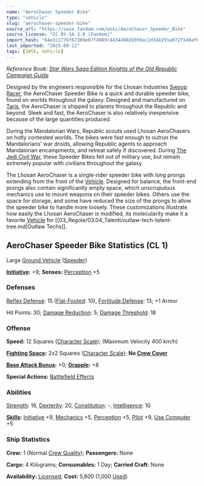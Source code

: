 ```yaml
---
name: "AeroChaser Speeder Bike"
type: "vehicle"
slug: "aerochaser-speeder-bike"
source_url: "https://swse.fandom.com/wiki/AeroChaser_Speeder_Bike"
source_license: "CC BY-SA 3.0 (Fandom)"
import_hash: "64e1c1776f67389e07f4989c44344902b950ac2d34b291a072f146af63ae9fea"
last_imported: "2025-09-12"
tags: [SWSE, Vehicle]
---
```

*Reference Book: [Star Wars Saga Edition Knights of the Old Republic Campaign Guide](https://swse.fandom.com/wiki/Star_Wars_Saga_Edition_Knights_of_the_Old_Republic_Campaign_Guide)*

Designed by the engineers responsible for the Lhosan Industries [Swoop Racer](https://swse.fandom.com/wiki/Swoop_Racer), the AeroChaser Speeder Bike is a quick and durable speeder bike, found on worlds throughout the galaxy. Designed and manufactured on [Taris](https://swse.fandom.com/wiki/Taris), the AeroChaser is shipped to planets throughout the Republic and beyond. Sleek and fast, the AeroChaser is also relatively inexpensive because of the large quantities produced.

During the Mandalorian Wars, Republic scouts used Lhosan AeroChasers on hotly contested worlds. The bikes were fast enough to outrun the Mandalorians' war droids, allowing Republic agents to approach Mandalorian encampments, and retreat safely if discovered. During [The Jedi Civil War](https://swse.fandom.com/wiki/The_Jedi_Civil_War), these Speeder Bikes fell out of military use, but remain extremely popular with civilians throughout the galaxy.

The Lhosan AeroChaser is a single-rider speeder bike with long prongs extending from the front of the [Vehicle](https://swse.fandom.com/wiki/Vehicle). Designed for balance, the front-end prongs also contain significantly empty space, which unscrupulous mechanics use to mount weapons on their speeder bikes. Others use the space for storage, and some have reduced the size of the prongs to allow the speeder bike to handle more loosely. These customizations illustrate how easily the Lhosan AeroChaser is modified, its molecularity make it a favorite [Vehicle](https://swse.fandom.com/wiki/Vehicle) for [[03_Regole/03.04_Talenti/outlaw-tech-talent-tree.md|Outlaw Techs]].
## AeroChaser Speeder Bike Statistics (CL 1)
Large [Ground Vehicle](https://swse.fandom.com/wiki/Ground_Vehicle) ([Speeder](https://swse.fandom.com/wiki/Speeder))

**[Initiative](https://swse.fandom.com/wiki/Initiative):** +9; **Senses:** [Perception](https://swse.fandom.com/wiki/Perception) +5
### Defenses
[Reflex Defense](https://swse.fandom.com/wiki/Reflex_Defense_(Vehicles)): 15 ([Flat-Footed](https://swse.fandom.com/wiki/Flat-Footed): 10), [Fortitude Defense](https://swse.fandom.com/wiki/Fortitude_Defense_(Vehicles)): 13; +1 Armor

Hit Points: 30; [Damage Reduction](https://swse.fandom.com/wiki/Damage_Reduction): 5; [Damage Threshold](https://swse.fandom.com/wiki/Damage_Threshold_(Vehicles)): 18
### Offense
**Speed:** 12 Squares ([Character Scale](https://swse.fandom.com/wiki/Character_Scale)); (Maximum Velocity 400 km/h)

**[Fighting Space](https://swse.fandom.com/wiki/Fighting_Space):** 2x2 Squares ([Character Scale](https://swse.fandom.com/wiki/Character_Scale)); **No [Crew Cover](https://swse.fandom.com/wiki/Crew_Cover)**

**[Base Attack Bonus](https://swse.fandom.com/wiki/Base_Attack_Bonus):** +0; **[Grapple](https://swse.fandom.com/wiki/Grapple):** +8

**Special Actions:** [Battlefield Effects](https://swse.fandom.com/wiki/Battlefield_Effects)
### Abilities
[Strength](https://swse.fandom.com/wiki/Strength): 16, [Dexterity](https://swse.fandom.com/wiki/Dexterity): 20, [Constitution](https://swse.fandom.com/wiki/Constitution): -, [Intelligence](https://swse.fandom.com/wiki/Intelligence): 10

**[Skills](https://swse.fandom.com/wiki/Skills):** [Initiative](https://swse.fandom.com/wiki/Initiative) +9, [Mechanics](https://swse.fandom.com/wiki/Mechanics) +5, [Perception](https://swse.fandom.com/wiki/Perception) +5, [Pilot](https://swse.fandom.com/wiki/Pilot) +9, [Use Computer](https://swse.fandom.com/wiki/Use_Computer) +5
### Ship Statistics
**Crew:** 1 (Normal [Crew Quality](https://swse.fandom.com/wiki/Crew_Quality)); **Passengers:** None

**Cargo:** 4 Kilograms; **Consumables:** 1 Day; **Carried Craft:** None

**Availability:** [Licensed](https://swse.fandom.com/wiki/Licensed); **Cost:** 5,800 (1,000 [Used](https://swse.fandom.com/wiki/Used))
